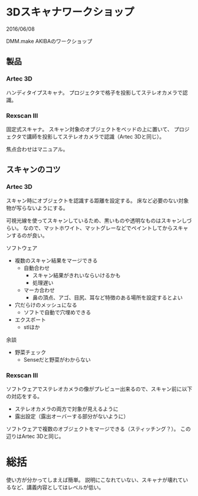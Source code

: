 # 3Dスキャナワークショップ

2016/06/08

DMM.make AKIBAのワークショップ

## 製品

### Artec 3D

ハンディタイプスキャナ。
プロジェクタで格子を投影してステレオカメラで認識。


### Rexscan III

固定式スキャナ。
スキャン対象のオブジェクトをベッドの上に置いて、
プロジェクタで講師を投影してステレオカメラで認識（Artec 3Dと同じ）。

焦点合わせはマニュアル。


## スキャンのコツ

### Artec 3D

スキャン時にオブジェクトを認識する距離を設定する。
床など必要のない対象物が写らないようにする。

可視光線を使ってスキャンしているため、黒いものや透明なものはスキャンしづらい。
なので、マットホワイト、マットグレーなどでペイントしてからスキャンするのが良い。

ソフトウェア

- 複数のスキャン結果をマージできる
    - 自動合わせ
        - スキャン結果がきれいならいけるかも
        - 処理遅い
    - マーカ合わせ
        - 鼻の頂点、アゴ、目尻、耳など特徴のある場所を設定するとよい
- 穴だらけのメッシュになる
    - ソフトで自動で穴埋めできる
- エクスポート
    - stlほか

余談

- 野菜チェック
    - Senseだと野菜がわからない

### Rexscan III

ソフトウェアでステレオカメラの像がプレビュー出来るので、スキャン前に以下の対応をする。

- ステレオカメラの両方で対象が見えるように
- 露出設定（露出オーバーする部分がないように）

ソフトウェアで複数のオブジェクトをマージできる（スティッチング？）。
この辺りはArtec 3Dと同じ。


# 総括

使い方が分かってしまえば簡単。
説明にこなれていない、スキャナが壊れているなど、講義内容としてはレベルが低い。
